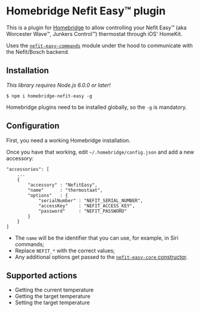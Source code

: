 # Homebridge Nefit Easy™ plugin

This is a plugin for [Homebridge](https://github.com/nfarina/homebridge) to allow controlling your Nefit Easy™ (aka Worcester Wave™, Junkers Control™) thermostat through iOS' HomeKit.

Uses the [`nefit-easy-commands`](https://github.com/robertklep/nefit-easy-commands) module under the hood to communicate with the Nefit/Bosch backend.

## Installation

_This library requires Node.js 6.0.0 or later!_

```
$ npm i homebridge-nefit-easy -g
```

Homebridge plugins need to be installed globally, so the `-g` is mandatory.

## Configuration

First, you need a working Homebridge installation.

Once you have that working, edit `~/.homebridge/config.json` and add a new accessory:

```
"accessories": [
    ...
    {
        "accessory" : "NefitEasy",
        "name"      : "thermostaat",
        "options"   : {
            "serialNumber" : "NEFIT_SERIAL_NUMBER",
            "accessKey"    : "NEFIT_ACCESS_KEY",
            "password"     : "NEFIT_PASSWORD"
        }
    }
]
```

* The `name` will be the identifier that you can use, for example, in Siri commands;
* Replace `NEFIT_*` with the correct values;
* Any additional options get passed to the [`nefit-easy-core` constructor](https://github.com/robertklep/nefit-easy-core#constructor).

## Supported actions

* Getting the current temperature
* Getting the target temperature
* Setting the target temperature
